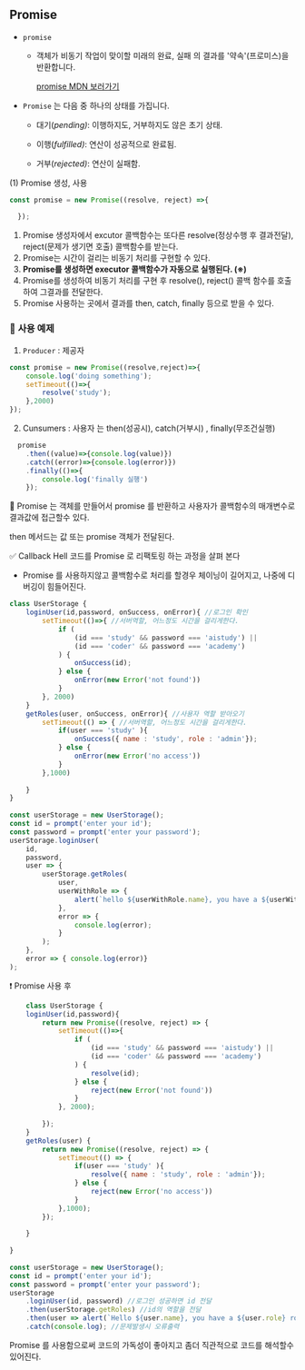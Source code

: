 ## Promise 

* `promise` 

  * 객체가 비동기 작업이 맞이할 미래의 완료, 실패 의 결과를 '약속'(프로미스)을 반환합니다.

    [promise MDN 보러가기](https://developer.mozilla.org/ko/docs/Web/JavaScript/Reference/Global_Objects/Promise)

* `Promise` 는 다음 중 하나의 상태를 가집니다.

  - 대기(*pending)*: 이행하지도, 거부하지도 않은 초기 상태.

  - 이행(*fulfilled)*: 연산이 성공적으로 완료됨.

  - 거부(*rejected)*: 연산이 실패함.





(1) Promise 생성, 사용

 	

```javascript
const promise = new Promise((resolve, reject) =>{ 

  });
```



1) Promise 생성자에서 excutor 콜백함수는 또다른 resolve(정상수행 후 결과전달), reject(문제가 생기면 호출) 
    콜백함수를 받는다.
2) Promise는 시간이 걸리는 비동기 처리를 구현할 수 있다.
3) **Promise를 생성하면 executor 콜백함수가 자동으로 실행된다. (※)**
4) Promise를 생성하여 비동기 처리를 구현 후 resolve(), reject() 콜백 함수를 호출하여 그결과를 전달한다.
5) Promise 사용하는 곳에서 결과를 then, catch, finally 등으로 받을 수 있다.



###  :rocket: **사용 예제**

1) `Producer` : 제공자

```javascript
const promise = new Promise((resolve,reject)=>{
    console.log('doing something');
    setTimeout(()=>{
        resolve('study');
    },2000)
});
```



2) Cunsumers : 사용자 는 then(성공시), catch(거부시) , finally(무조건실행) 

```javascript
  promise
    .then((value)=>{console.log(value)})
    .catch((error)=>{console.log(error)})
    .finally(()=>{
        console.log('finally 실행')
    });
```



:triangular_flag_on_post: Promise 는 객체를 만들어서 promise 를 반환하고 사용자가 콜백함수의 매개변수로 결과값에 접근할수 있다.

then 메서드는 값 또는 promise 객체가 전달된다.

:white_check_mark:  Callback Hell  코드를 Promise 로 리팩토링 하는 과정을 살펴 본다



*  Promise 를 사용하지않고 콜백함수로 처리를 할경우 체이닝이 길어지고, 나중에 디버깅이 힘들어진다.

```javascript
class UserStorage {
    loginUser(id,password, onSuccess, onError){ //로그인 확인
        setTimeout(()=>{ //서버역할, 어느정도 시간을 걸리게한다.
            if (
                (id === 'study' && password === 'aistudy') ||
                (id === 'coder' && password === 'academy')
            ) {
                onSuccess(id);
            } else {
                onError(new Error('not found'))
            }
        }, 2000)
    }
    getRoles(user, onSuccess, onError){ //사용자 역할 받아오기
        setTimeout(() => { //서버역할, 어느정도 시간을 걸리게한다.
            if(user === 'study' ){
                onSuccess({ name : 'study', role : 'admin'});
            } else {
                onError(new Error('no access'))
            }
        },1000)
 
    }
}
 
const userStorage = new UserStorage();
const id = prompt('enter your id');
const password = prompt('enter your password');
userStorage.loginUser(
    id, 
    password, 
    user => {
        userStorage.getRoles(
            user,
            userWithRole => {
                alert(`hello ${userWithRole.name}, you have a ${userWithRole.role} role`);
            },
            error => {
                console.log(error);
            }
        );
    }, 
    error => { console.log(error)}
);
```

:heavy_exclamation_mark: Promise 사용 후

```javascript
	class UserStorage {
    loginUser(id,password){
        return new Promise((resolve, reject) => {
            setTimeout(()=>{
                if (
                    (id === 'study' && password === 'aistudy') ||
                    (id === 'coder' && password === 'academy')
                ) {
                    resolve(id);
                } else {
                    reject(new Error('not found'))
                }
            }, 2000);
 
        });  
    }
    getRoles(user) {
        return new Promise((resolve, reject) => {
            setTimeout(() => {
                if(user === 'study' ){
                    resolve({ name : 'study', role : 'admin'});
                } else {
                    reject(new Error('no access'))
                }
            },1000);
        });
 
    }     
 
}
 
const userStorage = new UserStorage();
const id = prompt('enter your id');
const password = prompt('enter your password');
userStorage
    .loginUser(id, password) //로그인 성공하면 id 전달
    .then(userStorage.getRoles) //id의 역할을 전달
    .then(user => alert(`Hello ${user.name}, you have a ${user.role} role`)) //역할 확인
    .catch(console.log); //문제발생시 오류출력
```

 Promise 를 사용함으로써 코드의 가독성이 좋아지고 좀더 직관적으로 코드를 해석할수 있어진다.

